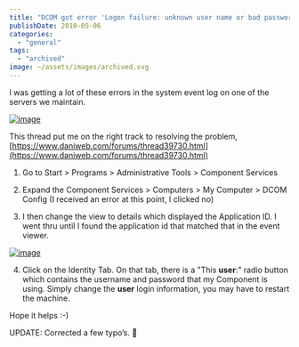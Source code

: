 ```yaml
---
title: "DCOM got error 'Logon failure: unknown user name or bad password.'"
publishDate: 2010-05-06
categories: 
  - "general"
tags: 
  - "archived"
image: ~/assets/images/archived.svg
---
```


I was getting a lot of these errors in the system event log on one of the servers we maintain.

[![image](/images/dcom2.png "image")](/images/dcom2.png)

This thread put me on the right track to resolving the problem, [https://www.daniweb.com/forums/thread39730.html](https://www.daniweb.com/forums/thread39730.html)

1. Go to Start > Programs > Administrative Tools > Component Services  

2. Expand the Component Services > Computers > My Computer > DCOM Config (I received an error at this point, I clicked no)

3. I then change the view to details which displayed the Application ID. I went thru until I found the application id that matched that in the event viewer.

[![image](/images/dcom1.png "image")](/images/dcom1.png)

4. Click on the Identity Tab. On that tab, there is a "This **user**:" radio button which contains the username and password that my Component is using. Simply change the **user** login information, you may have to restart the machine.

Hope it helps :-)

UPDATE: Corrected a few typo’s. 🙂
